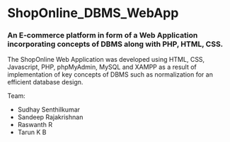 # ShopOnline_DBMS_WebApp

### An E-commerce platform in form of a Web Application incorporating concepts of DBMS along with PHP, HTML, CSS.
The ShopOnline Web Application was developed using HTML, CSS, Javascript, PHP, phpMyAdmin, MySQL and XAMPP as a result of implementation of key concepts of DBMS such as normalization for an efficient database design.

Team:

-   Sudhay Senthilkumar
-   Sandeep Rajakrishnan
-   Raswanth R
-   Tarun K B
